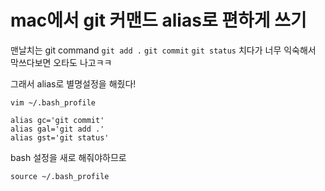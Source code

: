 # mac에서 git 커맨드 alias로 편하게 쓰기

맨날치는 git command ```git add .``` ```git commit``` ```git status``` 치다가 너무 익숙해서 막쓰다보면 오타도 나고ㅋㅋ

그래서 alias로 별명설정을 해줬다!

```shell
vim ~/.bash_profile
```

```shell
alias gc='git commit'
alias gal='git add .'
alias gst='git status'
```

bash 설정을 새로 해줘야하므로

```shell
source ~/.bash_profile
```

